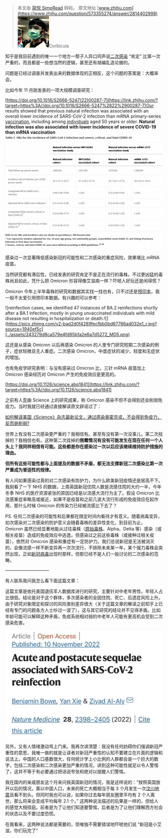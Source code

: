 > 本文由 [简悦 SimpRead](http://ksria.com/simpread/) 转码， 原文地址 [www.zhihu.com](https://www.zhihu.com/question/573355274/answer/2814402998) ![16f6c817930c025e071c6e4593d81d56_MD5](../assets/16f6c817930c025e071c6e4593d81d56_MD5.jpg)Corbicula​

知乎是我目前遇到的唯一一个地方一帮子人异口同声说[二次感染](https://www.zhihu.com/search?q=%E4%BA%8C%E6%AC%A1%E6%84%9F%E6%9F%93&search_source=Entity&hybrid_search_source=Entity&hybrid_search_extra=%7B%22sourceType%22%3A%22answer%22%2C%22sourceId%22%3A2814402998%7D) “肯定” 比第一次严重的，而且都是一些想当然的逻辑，甚至还有胡编乱造论据的。

问题是已经过调查并发表出来的数据体现的正相反，这个问题的答案是：大概率会。

比如今年 11 月刚发表的一项大规模调查研究：

[https://doi.org/10.1016/S2666-5247(22)00287-7](https://link.zhihu.com/?target=https%3A//doi.org/10.1016/S2666-5247%2822%2900287-7)Our results showed that previous natural infection was associated with an overall lower incidence of SARS-CoV-2 infection than mRNA primary-series [vaccination](https://www.zhihu.com/search?q=vaccination&search_source=Entity&hybrid_search_source=Entity&hybrid_search_extra=%7B%22sourceType%22%3A%22answer%22%2C%22sourceId%22%3A2814402998%7D), including among [individuals](https://www.zhihu.com/search?q=individuals&search_source=Entity&hybrid_search_source=Entity&hybrid_search_extra=%7B%22sourceType%22%3A%22answer%22%2C%22sourceId%22%3A2814402998%7D) aged 50 years or older. **Natural infection was also associated with lower incidence of severe COVID-19 than mRNA vaccination**![84bcb5544ed244a85f4b006608a6f23f_MD5](../assets/84bcb5544ed244a85f4b006608a6f23f_MD5.png)

感染过一次显著降低感染新冠的可能性和二次感染的重症风险，效果堪比 mRNA 疫苗。

当然研究都有滞后性，已经发表的研究肯定不是正在流行的毒株。不过更凶猛的毒株尚且如此，凭什么把 Omicron 形容得像艾滋病一样？吓唬人好玩还是闲得慌？

Omicron 今年上半年毒株的研究和数据其实找一找也有，只不过还是[预印本](https://www.zhihu.com/search?q=%E9%A2%84%E5%8D%B0%E6%9C%AC&search_source=Entity&hybrid_search_source=Entity&hybrid_search_extra=%7B%22sourceType%22%3A%22answer%22%2C%22sourceId%22%3A2814402998%7D)，我一般不太爱引用预印本数据。有兴趣的可以参考：

![reinfection cases, we identified 47 instances of BA.2 reinfections shortly after a BA.1 infection, mostly in young unvaccinated individuals with mild disease not resulting in hospitalization or death.![](https://picx.zhimg.com/v2-bad2d0f4289fecfbb0bd67766ad032e1_r.jpg?source=1940ef5c](../assets/243279d8ca579e4fd95b1a2e6a7d5272_MD5.png)

这还是从感染 Omicron 以后再感染 Omicron 的人里专门研究短期二次感染的例子，症状轻微且无人重症。二次感染 Omicron，中度症状的减少，轻度和无症状的增加。

也有免疫学研究表明：与没有感染过 Omicron 比，三针 mRNA 疫苗加上 Omicron 感染经历对 Omicron 产生的免疫效应是更高的。

[https://doi.org/10.1126/science.abq1841](https://link.zhihu.com/?target=https%3A//doi.org/10.1126/science.abq1841)

之前有人歪曲 Science 上的研究成果，称 Omicron 感染不但不会得到还会削弱免疫力。当时我就已经通过直接解读原文辟谣过了：

[如何解读美国《Science》杂志最新论文，通过感染奥密克戎，不会得到免疫力，反而是削弱?](https://www.zhihu.com/question/537863163/answer/2531776899)

世界上有没有二次感染更严重的？我相信有。甚至有没有第一次没事儿，第二次挂掉的？我相信也有。这种第二次挂掉的**倒霉情况有没有可能发生在现在任何一个人头上？我同样相信有可能。这些都是你在感染过一次以后应该继续维持防护措施的理由。**

**但所有这些可能性都与上面提及的数据不矛盾，都无法支撑新冠二次感染比第一次严重成为普适性的规律。**

有人问如果感染过真的对二次感染有防护力，为什么欧美新冠疫情还是居高不下。我刚看了一下 NHS 的数据，上周英国新冠住院人数是流感住院的大约一半，今年冬季 NHS 的医疗资源紧张的原因已经是以流感大流行为主了。假设 Omicron 比流感重症率略高或接近，如果不是疫苗和之前几波大流行形成的免疫效应在起作用，那什么时候 Omicron 的传染力已经被流感比下去了？

PS. 任何二次感染的可能性和后果都在限定时间内看待才有意义。随着病毒变异，初次感染对二次感染的防护意义会随着毒株的差异性变化，到目前为止，Omicron 虽然已经显著地能从过往毒株（[原始毒株](https://www.zhihu.com/search?q=%E5%8E%9F%E5%A7%8B%E6%AF%92%E6%A0%AA&search_source=Entity&hybrid_search_source=Entity&hybrid_search_extra=%7B%22sourceType%22%3A%22answer%22%2C%22sourceId%22%3A2814402998%7D)、Alpha、Delta 等）感染（或相关疫苗）造成的免疫效应中逃逸，但感染过之前这些毒株（或接种过相关疫苗），依然对 Omicron 感染和重症有一定防护力。我们总说新冠是无法被消灭的，会像流感一样不断变异再一次次流行，不排除未来某一年，某个强力毒株会突然出现，正如[新冠病毒](https://www.zhihu.com/search?q=%E6%96%B0%E5%86%A0%E7%97%85%E6%AF%92&search_source=Entity&hybrid_search_source=Entity&hybrid_search_extra=%7B%22sourceType%22%3A%22answer%22%2C%22sourceId%22%3A2814402998%7D)出现时那样，但那已经不是人们一般讨论的二次感染的范畴。

——————————

有人联系我问我怎么看下面这篇文章：

这篇文章是依托美国退伍军人数据库进行的研究，主要针对中老年男性，年轻人占比很低。结论是对于这个群体，多次感染者的全因住院、死亡、后遗症风险上升。由于研究对象限定和探讨的风险类别差异很大（关于这篇文章的解读之前知乎上已经有专门的问题各方人士吵过一波了），这与其它研究的结论并不见得矛盾。比如年龄可能可以解释这种矛盾，免疫系统相对弱的中老年人可能有更高机会受到二次感染危害。

![9cae81b48d6ccacc2146d64f5b73bbfa_MD5](../assets/9cae81b48d6ccacc2146d64f5b73bbfa_MD5.png)

另外，又有人情绪激动骂上门来。我再次讲清楚：我没有任何妨碍你们强调新冠严重性的意思，我唯一做的就是让读者对新冠严重性的认知不要建立在片面的逻辑和说法上。中国的人口基数很大，任何统计学上小比例的人群都会是一个巨大的数字，包括二次感染和二次感染更加严重的情况，讲到这种可能性就足以令人警惕了，这并不等于有必要通过把话说夸张和绝对以提醒人们警惕。

我在国内的亲戚朋友这个月来问我英国新冠的情况，我是这样说的：“按照英国放开以后的情况，乘以中国人口，未来的死亡大概相当于每 3 个月发生一次[汶川地震](https://www.zhihu.com/search?q=%E6%B1%B6%E5%B7%9D%E5%9C%B0%E9%9C%87&search_source=Entity&hybrid_search_source=Entity&hybrid_search_extra=%7B%22sourceType%22%3A%22answer%22%2C%22sourceId%22%3A2814402998%7D)且看不到头。但同时我也可以说，如果你过去每年朋友圈里平均有 2 个人离世，那么将来会变成平均每年 2.1 个。” 这两种说法描述的后果是一样的，但给人的感觉大相径庭。前者是为了让他们知道要警惕，后者是为了让他们理解西方社会的状态以及不要过度恐慌。

在我看来，这两种说法都是需要的，但唯独不需要错误地吓唬他们说 “新冠是小艾滋，你们玩完了”